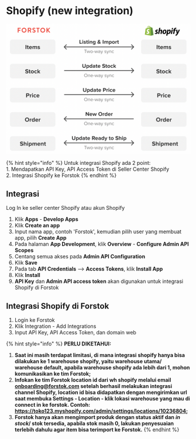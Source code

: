 # Shopify (new integration)

![](../../.gitbook/assets/screen-shot-2021-05-31-at-1.16.24-pm.png)

{% hint style="info" %}
Untuk integrasi Shopify ada 2 point:\
1\. Mendapatkan API Key, API Access Token di Seller Center Shopify\
2\. Integrasi Shopify ke Forstok
{% endhint %}

## Integrasi

Log In ke seller center Shopify atau akun Shopify

1. Klik **Apps** - **Develop Apps**
2. Klik **Create an app**
3. Input nama app, contoh 'Forstok', kemudian pilih user yang membuat app, pilih **Create App**
4. Pada halaman **App Development**, klik **Overview** - **Configure Admin API Scopes**
5. Centang semua akses pada **Admin API Configuration**
6. Klik **Save**
7. Pada tab **API Credentials** --> **Access Tokens**, klik **Install App**
8. Klik **Install**
9. **API Key** dan **Admin API access token** akan digunakan untuk integrasi Shopify di Forstok

## Integrasi Shopify di Forstok

1. Login ke Forstok
2. Klik Integration - Add Integrations&#x20;
3. Input API Key, API Access Token, dan domain web

{% hint style="info" %}
**PERLU DIKETAHUI:**

1. **Saat ini masih terdapat limitasi, di mana integrasi shopify hanya bisa dilakukan ke 1 warehouse shopify, yaitu warehouse utama/ warehouse default, apabila warehouse shopify ada lebih dari 1, mohon komunikasikan ke tim Forstok;**
2. **Infokan ke tim Forstok location id dari wh shopify melalui email onboarding@forstok.com setelah berhasil melakukan integrasi channel Shopify, location id bisa didapatkan dengan mengirimkan url saat membuka Settings - Location - klik lokasi warehouse yang mau di connect in ke forstok. Contoh: https://toko123.myshopify.com/admin/settings/locations/10236804;**
3. **Forstok hanya akan mengimport produk dengan status aktif dan **_**in stock**_**/ stok tersedia, apabila stok masih 0, lakukan penyesuaian terlebih dahulu agar item bisa terimport ke Forstok.**
{% endhint %}
